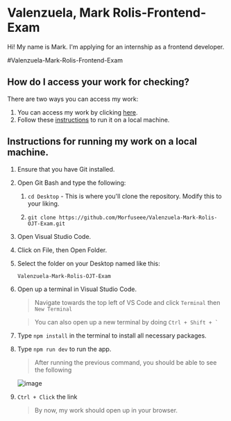 # Valenzuela, Mark Rolis-Frontend-Exam

Hi! My name is Mark. I'm applying for an internship as a frontend developer.

#Valenzuela-Mark-Rolis-Frontend-Exam

## How do I access your work for checking?

There are two ways you can access my work:

1. You can access my work by clicking [here](https://morfuseee.github.io/Valenzuela-Mark-Rolis-OJT-Exam/).
2. Follow these [instructions](#instructions) to run it on a local machine.



## <a name="instructions"> Instructions for running my work on a local machine.
1. Ensure that you have Git installed.
2. Open Git Bash and type the following:

      1. `cd Desktop` 
        - This is where you'll clone the repository. Modify this to your liking.

      2. `git clone https://github.com/Morfuseee/Valenzuela-Mark-Rolis-OJT-Exam.git`
        
      
3. Open Visual Studio Code.
4. Click on File, then Open Folder.
5. Select the folder on your Desktop named like this:

      `Valenzuela-Mark-Rolis-OJT-Exam`
      
6. Open up a terminal in Visual Studio Code.
    > Navigate towards the top left of VS Code and click `Terminal` then `New Terminal`


    > You can also open up a new terminal by doing 
    `` Ctrl + Shift + ` ``

7. Type `npm install` in the terminal to install all necessary packages.
8. Type `npm run dev` to run the app.
    > After running the previous command, you should be able to see the following 

    ![image](https://github.com/Morfuseee/Valenzuela-Mark-Rolis-OJT-Exam/assets/115991737/316daf75-afb0-4083-a0c1-6279c914cbb9)
9. `Ctrl + Click` the link
    > By now, my work should open up in your browser.

